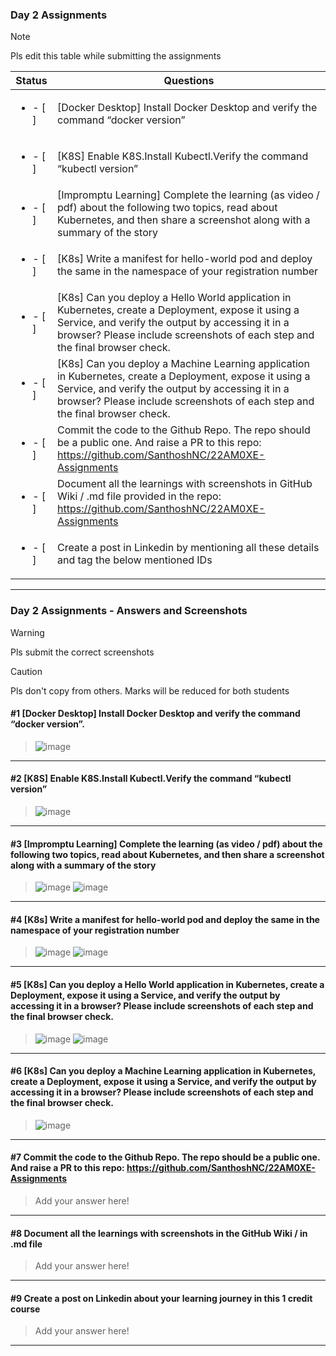 ### Day 2 Assignments

> [!NOTE]
> Pls edit this table while submitting the assignments

| Status         | Questions     | 
|----------------|---------------|
| <ul><li>- [ ] </li></ul> | [Docker Desktop] Install Docker Desktop and verify the command “docker version” |
| <ul><li>- [ ] </li></ul> | [K8S] Enable K8S.Install Kubectl.Verify the command “kubectl version” |
| <ul><li>- [ ] </li></ul> | [Impromptu Learning] Complete the learning (as video / pdf) about the following two topics, read about Kubernetes, and then share a screenshot along with a summary of the story |
| <ul><li>- [ ] </li></ul> | [K8s] Write a manifest for hello-world pod and deploy the same in the namespace of your registration number |
| <ul><li>- [ ] </li></ul> | [K8s] Can you deploy a Hello World application in Kubernetes, create a Deployment, expose it using a Service, and verify the output by accessing it in a browser? Please include screenshots of each step and the final browser check. |
| <ul><li>- [ ] </li></ul> | [K8s] Can you deploy a Machine Learning application in Kubernetes, create a Deployment, expose it using a Service, and verify the output by accessing it in a browser? Please include screenshots of each step and the final browser check.  |
| <ul><li>- [ ] </li></ul> | Commit the code to the Github Repo. The repo should be a public one. And raise a PR to this repo: https://github.com/SanthoshNC/22AM0XE-Assignments |
| <ul><li>- [ ] </li></ul> | Document all the learnings with screenshots in GitHub Wiki / .md file provided in the repo: https://github.com/SanthoshNC/22AM0XE-Assignments |
| <ul><li>- [ ] </li></ul> | Create a post in Linkedin by mentioning all these details and tag the below mentioned IDs |

***

### Day 2 Assignments - Answers and Screenshots

> [!WARNING]
> Pls submit the correct screenshots

> [!CAUTION]
> Pls don't copy from others. Marks will be reduced for both students

#### #1 [Docker Desktop] Install Docker Desktop and verify the command “docker version”.
> ![image](https://github.com/user-attachments/assets/9b8583ff-7324-423b-b3fa-71f898121148)


***

#### #2 [K8S] Enable K8S.Install Kubectl.Verify the command “kubectl version”
> ![image](https://github.com/user-attachments/assets/6a2e3080-36f7-460e-976a-bb96cad59477)




***

#### #3 [Impromptu Learning] Complete the learning (as video / pdf) about the following two topics, read about Kubernetes, and then share a screenshot along with a summary of the story
> ![image](https://github.com/user-attachments/assets/c5980528-ba3f-4196-8703-6f0f9cbe7a4b)
![image](https://github.com/user-attachments/assets/0177b29f-efec-4ed4-879f-6b66b61623c7)





***

#### #4 [K8s] Write a manifest for hello-world pod and deploy the same in the namespace of your registration number
>![image](https://github.com/user-attachments/assets/d21447ba-0aeb-481a-b121-0e570e1007b7)
> ![image](https://github.com/user-attachments/assets/31851897-acc5-4a6e-916e-7785fa86127f)


***

#### #5 [K8s] Can you deploy a Hello World application in Kubernetes, create a Deployment, expose it using a Service, and verify the output by accessing it in a browser? Please include screenshots of each step and the final browser check.
> ![image](https://github.com/user-attachments/assets/05b691f6-593f-4761-bd87-cb6a772cf865)
![image](https://github.com/user-attachments/assets/2757695f-8fb0-42ac-8dc5-a9ea62ad4525)

***

#### #6 [K8s] Can you deploy a Machine Learning application in Kubernetes, create a Deployment, expose it using a Service, and verify the output by accessing it in a browser? Please include screenshots of each step and the final browser check.
> ![image](https://github.com/user-attachments/assets/18fee835-f532-49c4-bca5-eca324de6460)

***

#### #7 Commit the code to the Github Repo. The repo should be a public one. And raise a PR to this repo: https://github.com/SanthoshNC/22AM0XE-Assignments
> Add your answer here!

***

#### #8 Document all the learnings with screenshots in the GitHub Wiki / in .md file
> Add your answer here!

***

#### #9 Create a post on Linkedin about your learning journey in this 1 credit course
> Add your answer here!

***
